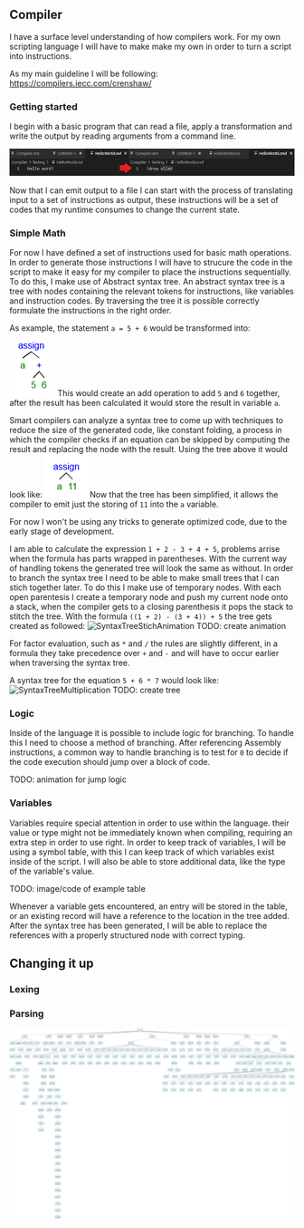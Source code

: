## Compiler

I have a surface level understanding of how compilers work. For my own scripting language I will have to make make my own in order to turn a script into instructions.

As my main guideline I will be following: https://compilers.iecc.com/crenshaw/

### Getting started

I begin with a basic program that can read a file, apply a transformation and write the output by reading arguments from a command line.

![SimpleStringTransformation.png](./Resources/SimpleStringTransformation.png)

Now that I can emit output to a file I can start with the process of translating input to a set of instructions as output, these instructions will be a set of codes that my runtime consumes to change the current state.

### Simple Math

For now I have defined a set of instructions used for basic math operations. In order to generate those instructions I will have to strucure the code in the script to make it easy for my compiler to place the instructions sequentially. To do this, I make use of Abstract syntax tree. An abstract syntax tree is a tree with nodes containing the relevant tokens for instructions, like variables and instruction codes. By traversing the tree it is possible correctly formulate the instructions in the right order.

As example, the statement `a = 5 + 6` would be transformed into:
![SyntaxTreeOne](./Resources/SyntaxTreeOne.png)
This would create an add operation to add `5` and `6` together, after the result has been calculated it would store the result in variable `a`.

Smart compilers can analyze a syntax tree to come up with techniques to reduce the size of the generated code, like constant folding, a process in which the compiler checks if an equation can be skipped by computing the result and replacing the node with the result. Using the tree above it would look like:
![SyntaxTreeTwo](./Resources/SyntaxTreeTwo.png)
Now that the tree has been simplified, it allows the compiler to emit just the storing of `11` into the `a` variable.

For now I won't be using any tricks to generate optimized code, due to the early stage of development.

I am able to calculate the expression `1 + 2 - 3 + 4 + 5`, problems arrise when the formula has parts wrapped in parentheses. With the current way of handling tokens the generated tree will look the same as without. In order to branch the syntax tree I need to be able to make small trees that I can stich together later. To do this I make use of temporary nodes. With each open parentesis I create a temporary node and push my current node onto a stack, when the compiler gets to a closing parenthesis it pops the stack to stitch the tree. With the formula `((1 + 2) - (3 + 4)) + 5` the tree gets created as followed:
![SyntaxTreeStichAnimation]()
TODO: create animation

For factor evaluation, such as `*` and `/` the rules are slightly different, in a formula they take precedence over `+` and `-` and will have to occur earlier when traversing the syntax tree.

A syntax tree for the equation `5 + 6 * 7` would look like:
![SyntaxTreeMultiplication]()
TODO: create tree

### Logic

Inside of the language it is possible to include logic for branching. To handle this I need to choose a method of branching. After referencing Assembly instructions, a common way to handle branching is to test for `0` to decide if the code execution should jump over a block of code.

TODO: animation for jump logic

### Variables

Variables require special attention in order to use within the language. their value or type might not be immediately known when compiling, requiring an extra step in order to use right. In order to keep track of variables, I will be using a symbol table, with this I can keep track of which variables exist inside of the script. I will also be able to store additional data, like the type of the variable's value.

TODO: image/code of example table

Whenever a variable gets encountered, an entry will be stored in the table, or an existing record will have a reference to the location in the tree added. After the syntax tree has been generated, I will be able to replace the references with a properly structured node with correct typing.

## Changing it up

### Lexing

### Parsing

![parse tree](./Resources/Story%20Parse%20Tree.png)